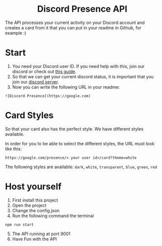 <h1 align="center"> Discord Presence API </h1> 
The API processes your current activity on your Discord account and creates a card from it that you can put in your readme in Github, for example :)

# Start
1. You need your Discord user ID. If you need help with this, join our discord or check out [this guide](https://support.discord.com/hc/en-us/articles/206346498-Where-can-I-find-my-User-Server-Message-ID-).
2. So that we can get your current discord status, it is important that you join our [discord server](https://discord.com/).
3. Now you can write the following URL in your readme:
```
![Discord Presence](https://google.com)
```

# Card Styles
So that your card also has the perfect style. We have different styles available.

In order for you to be able to select the different styles, the URL must look like this:
```
https://google.com/presence/< your user id>/card?theme=white
```
The following styles are available: `dark`, `white`, `transparent`, `blue`, `green`, `red`

# Host yourself
1. First install this project
2. Open the project
3. Change the config.json
4. Run the following command the terminal
```
npm run start
```
5. The API running at port 9001
6. Have Fun with the API
